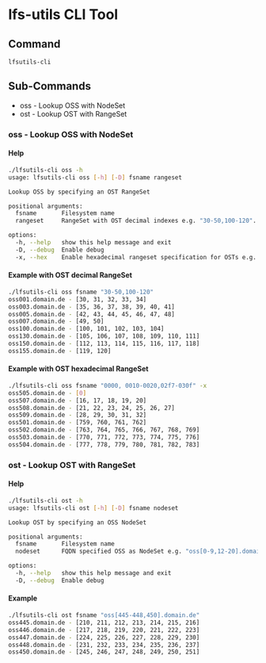 # lfs-utils CLI Tool

## Command

`lfsutils-cli`

## Sub-Commands

* oss - Lookup OSS with NodeSet
* ost - Lookup OST with RangeSet

### oss - Lookup OSS with NodeSet

#### Help

```bash
./lfsutils-cli oss -h
usage: lfsutils-cli oss [-h] [-D] fsname rangeset

Lookup OSS by specifying an OST RangeSet

positional arguments:
  fsname       Filesystem name
  rangeset     RangeSet with OST decimal indexes e.g. "30-50,100-120". For hexadecimal see -x/--hex option.

options:
  -h, --help   show this help message and exit
  -D, --debug  Enable debug
  -x, --hex    Enable hexadecimal rangeset specification for OSTs e.g. "0000, 00D6-00F1, 00FF-01A0"
```

#### Example with OST decimal RangeSet

```bash
./lfsutils-cli oss fsname "30-50,100-120"
oss001.domain.de - [30, 31, 32, 33, 34]
oss003.domain.de - [35, 36, 37, 38, 39, 40, 41]
oss005.domain.de - [42, 43, 44, 45, 46, 47, 48]
oss007.domain.de - [49, 50]
oss100.domain.de - [100, 101, 102, 103, 104]
oss130.domain.de - [105, 106, 107, 108, 109, 110, 111]
oss150.domain.de - [112, 113, 114, 115, 116, 117, 118]
oss155.domain.de - [119, 120]
```

#### Example with OST hexadecimal RangeSet

```bash
./lfsutils-cli oss fsname "0000, 0010-0020,02f7-030f" -x
oss505.domain.de - [0]
oss507.domain.de - [16, 17, 18, 19, 20]
oss508.domain.de - [21, 22, 23, 24, 25, 26, 27]
oss509.domain.de - [28, 29, 30, 31, 32]
oss501.domain.de - [759, 760, 761, 762]
oss502.domain.de - [763, 764, 765, 766, 767, 768, 769]
oss503.domain.de - [770, 771, 772, 773, 774, 775, 776]
oss504.domain.de - [777, 778, 779, 780, 781, 782, 783]
```

### ost - Lookup OST with RangeSet

#### Help

```bash
./lfsutils-cli ost -h
usage: lfsutils-cli ost [-h] [-D] fsname nodeset

Lookup OST by specifying an OSS NodeSet

positional arguments:
  fsname       Filesystem name
  nodeset      FQDN specified OSS as NodeSet e.g. "oss[0-9,12-20].domain"

options:
  -h, --help   show this help message and exit
  -D, --debug  Enable debug
```

#### Example

```bash
./lfsutils-cli ost fsname "oss[445-448,450].domain.de"
oss445.domain.de - [210, 211, 212, 213, 214, 215, 216]
oss446.domain.de - [217, 218, 219, 220, 221, 222, 223]
oss447.domain.de - [224, 225, 226, 227, 228, 229, 230]
oss448.domain.de - [231, 232, 233, 234, 235, 236, 237]
oss450.domain.de - [245, 246, 247, 248, 249, 250, 251]
```